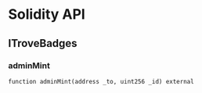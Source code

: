 # Solidity API

## ITroveBadges

### adminMint

```solidity
function adminMint(address _to, uint256 _id) external
```

